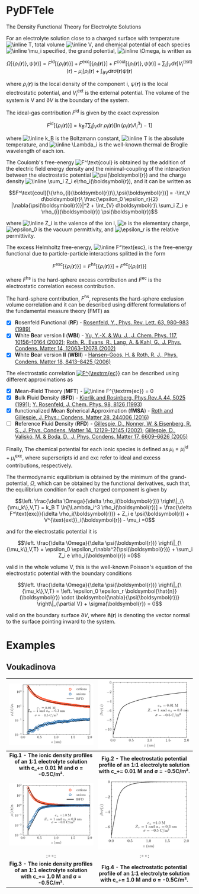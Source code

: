 # PyDFTele
The Density Functional Theory for Electrolyte Solutions

For an electrolyte solution close to a charged surface with temperature <img src="https://latex.codecogs.com/svg.image?\inline&space;T" title="\inline T" />, total volume <img src="https://latex.codecogs.com/svg.image?\inline&space;V" title="\inline V" />, and chemical potential of each species <img src="https://latex.codecogs.com/svg.image?\inline&space;\mu_i" title="\inline \mu_i" /> specified, the grand potential, <img src="https://latex.codecogs.com/svg.image?\inline&space;\Omega" title="\inline \Omega" />, is written as

$$\Omega[\{\rho_i(\boldsymbol{r})\},\psi(\boldsymbol{r})] = F^\text{id}[\{\rho_i(\boldsymbol{r})\}] + F^\text{exc}[\{\rho_i(\boldsymbol{r})\}]+ F^\text{coul}[\{\rho_i(\boldsymbol{r})\},\psi(\boldsymbol{r})]+ \sum_i \int_{V} d \boldsymbol{r} [V_i^{(\text{ext})}(\boldsymbol{r})-\mu_i] \rho_i(\boldsymbol{r})+ \int_{\partial V}d \boldsymbol{r} \sigma(\boldsymbol{r}) \psi(\boldsymbol{r})$$

where $\rho_i(\boldsymbol{r})$ is the local density of the component i, $\psi(\boldsymbol{r})$ is the local electrostatic potential, and $V^\text{ext}_{i}$ is the external potential. The volume of the system is V and $\partial V$ is the boundary of the system. 

The ideal-gas contribution $F^\text{id}$ is given by the exact expression

$$F^\text{id}[\{\rho_i (\boldsymbol{r})\}] = k_B T\sum_i \int_{V} d\boldsymbol{r}\ \rho_i(\boldsymbol{r})[\ln(\rho_i (\boldsymbol{r})\Lambda_i^3)-1]$$

where <img src="https://latex.codecogs.com/svg.image?\inline&space;k_B" title="\inline k_B" /> is the Boltzmann constant, <img src="https://latex.codecogs.com/svg.image?\inline&space;T" title="\inline T" /> is the absolute temperature, and <img src="https://latex.codecogs.com/svg.image?\inline&space;\Lambda_i" title="\inline \Lambda_i" /> is the well-known thermal de Broglie wavelength of each ion.

The Coulomb's free-energy <img src="https://latex.codecogs.com/svg.image?F^\text{coul}" title="F^\text{coul}" /> is obtained by the addition of the electric field energy density and the minimal-coupling of the interaction between the electrostatic potential <img src="https://latex.codecogs.com/svg.image?\psi(\boldsymbol{r})" title="\psi(\boldsymbol{r})" /> and the charge density <img src="https://latex.codecogs.com/svg.image?\inline&space;\sum_i&space;Z_i&space;e\rho_i(\boldsymbol{r})" title="\inline \sum_i Z_i e\rho_i(\boldsymbol{r})" />, and it can be written as 

$$F^\text{coul}[\{\rho_{i}(\boldsymbol{r})\},\psi(\boldsymbol{r})] = -\int_V d\boldsymbol{r}\ \frac{\epsilon_0 \epsilon_r}{2} |\nabla{\psi(\boldsymbol{r})}|^2 + \int_{V} d\boldsymbol{r}\ \sum_i Z_i e \rho_{i}(\boldsymbol{r}) \psi(\boldsymbol{r})$$

where <img src="https://latex.codecogs.com/svg.image?\inline&space;Z_i" title="\inline Z_i" /> is the valence of the ion i, <img src="https://latex.codecogs.com/svg.image?e" title="e" /> is the elementary charge, <img src="https://latex.codecogs.com/svg.image?\epsilon_0" title="\epsilon_0" /> is the vacuum permittivity, and <img src="https://latex.codecogs.com/svg.image?\epsilon_r" title="\epsilon_r" /> is the relative permittivity.

The excess Helmholtz free-energy, <img src="https://latex.codecogs.com/svg.image?\inline&space;F^\text{exc}" title="\inline F^\text{exc}" />, is the free-energy functional due to particle-particle interactions splitted in the form

$$F^\text{exc}[\{\rho_i(\boldsymbol{r})\}] = F^\text{hs}[\{\rho_i(\boldsymbol{r})\}] + F^\text{ec}[\{\rho_i(\boldsymbol{r})\}]$$

where $F^{\textrm{hs}}$ is the hard-sphere excess contribution and $F^{\textrm{ec}}$ is the electrostatic correlation excess contribution. 

The hard-sphere contribution, $F^{\textrm{hs}}$, represents the hard-sphere exclusion volume correlation and it can be described using different formulations of the fundamental measure theory (FMT) as

- [x] **R**osenfeld **F**unctional (**RF**) - [Rosenfeld, Y., Phys. Rev. Lett. 63, 980–983 (1989)](https://link.aps.org/doi/10.1103/PhysRevLett.63.980)
- [x] **W**hite **B**ear version **I** (**WBI**) - [Yu, Y.-X. & Wu, J., J. Chem. Phys. 117, 10156–10164 (2002)](http://aip.scitation.org/doi/10.1063/1.1520530); [Roth, R., Evans, R., Lang, A. & Kahl, G., J. Phys. Condens. Matter 14, 12063–12078 (2002)](https://iopscience.iop.org/article/10.1088/0953-8984/14/46/313)
- [x] **W**hite **B**ear version **II** (**WBII**) - [Hansen-Goos, H. & Roth, R. J., Phys. Condens. Matter 18, 8413–8425 (2006)](https://iopscience.iop.org/article/10.1088/0953-8984/18/37/002)

The electrostatic correlation <a href="https://latex.codecogs.com/gif.latex?F%5E%5Ctext%7Bec%7D" target="_blank"><img src="https://latex.codecogs.com/gif.latex?F%5E%5Ctext%7Bec%7D" title="F^{\textrm{ec}}" /></a> can be described using different approximations as
- [x] **M**ean-**F**ield **T**heory (**MFT**) - <img src="https://latex.codecogs.com/svg.image?\inline&space;F^{\textrm{ec}}&space;=&space;0" title="\inline F^{\textrm{ec}} = 0" />
- [x] **B**ulk **F**luid **D**ensity (**BFD**) - [Kierlik and Rosinberg, Phys.Rev.A 44, 5025 (1991)](https://doi.org/10.1103/PhysRevA.44.5025); [Y. Rosenfeld, J. Chem. Phys. 98, 8126 (1993)](https://doi.org/10.1063/1.464569)
- [x] **f**unctionalized **M**ean **S**pherical **A**pproximation (**fMSA**) - [Roth and Gillespie, J. Phys.: Condens. Matter 28, 244006 (2016)](https://doi.org/10.1088/0953-8984/28/24/244006)
- [ ] **R**eference **F**luid **D**ensity (**RFD**) - [Gillespie, D., Nonner, W. & Eisenberg, R. S., J. Phys. Condens. Matter 14, 12129–12145 (2002)](https://iopscience.iop.org/article/10.1088/0953-8984/14/46/317); [Gillespie, D., Valiskó, M. & Boda, D., J. Phys. Condens. Matter 17, 6609–6626 (2005)](https://iopscience.iop.org/article/10.1088/0953-8984/17/42/002)

Finally, The chemical potential for each ionic species is defined as $\mu_i = \mu_i^\text{id} + \mu_i^\text{exc}$, where superscripts id and exc refer to ideal and excess contributions, respectively.

The thermodynamic equilibrium is obtained by the minimum of the grand-potential, $\Omega$, which can be obtained by the functional derivatives, such that, the equilibrium condition for each charged component is given by 

$$\left. \frac{\delta \Omega}{\delta \rho_i(\boldsymbol{r})} \right\|_{\{\mu_k\},V,T} = k_B T \ln[\Lambda_i^3 \rho_i(\boldsymbol{r})] + \frac{\delta F^\text{exc}}{\delta \rho_i(\boldsymbol{r})} + Z_i e \psi(\boldsymbol{r}) + V^{\text{ext}}_i(\boldsymbol{r}) - \mu_i =0$$

and for the electrostatic potential it is 

$$\left. \frac{\delta \Omega}{\delta \psi(\boldsymbol{r})} \right\|_{\{\mu_k\},V,T} = \epsilon_0 \epsilon_r\nabla^2{\psi(\boldsymbol{r})} + \sum_i Z_i e \rho_i(\boldsymbol{r}) =0$$

valid in the whole volume V, this is the well-known Poisson's equation of the electrostatic potential with the boundary conditions

$$\left. \frac{\delta \Omega}{\delta \psi(\boldsymbol{r})} \right\|_{\{\mu_k\},V,T} = \left. \epsilon_0 \epsilon_r \boldsymbol{\hat{n}}(\boldsymbol{r}) \cdot \boldsymbol{\nabla}{\psi(\boldsymbol{r})} \right\|_{\partial V} + \sigma(\boldsymbol{r}) = 0$$

valid on the boundary surface $\partial V$, where $\boldsymbol{\hat{n}}(\boldsymbol{r})$ is denoting the vector normal to the surface pointing inward to the system.

# Examples

## Voukadinova
|![Figure1](https://github.com/elvissoares/PyDFTele/blob/main/examples/ionprofile-electrolyte-Voukadinova2018-Fig5-Z%2B%3D1-rho%2B%3D0.01M.png)|![Figure2](https://github.com/elvissoares/PyDFTele/blob/main/examples/potential-electrolyte-Voukadinova2018-Fig5-Z%2B%3D1-rho%2B%3D0.01M.png)|
|:--:|:--:|
| <b>Fig.1 - The ionic density profiles of an 1:1 electrolyte solution with c_+= 0.01 M and σ = -0.5C/m². </b>| <b>Fig.2 - The electrostatic potential profile of an 1:1 electrolyte solution with c_+= 0.01 M and σ = -0.5C/m². </b>|
|![Figure3](https://github.com/elvissoares/PyDFTele/blob/main/examples/ionprofile-electrolyte-Voukadinova2018-Fig5-Z%2B%3D1-rho%2B%3D1.0M.png)|![Figure4](https://github.com/elvissoares/PyDFTele/blob/main/examples/potential-electrolyte-Voukadinova2018-Fig5-Z%2B%3D1-rho%2B%3D1.0M.png)|
|:--:|:--:|
| <b>Fig.3 - The ionic density profiles of an 1:1 electrolyte solution with c_+= 1.0 M and σ = -0.5C/m². </b>| <b>Fig.4 - The electrostatic potential profile of an 1:1 electrolyte solution with c_+= 1.0 M and σ = -0.5C/m². </b>|
